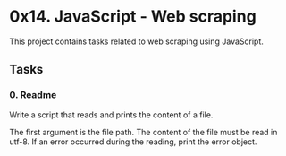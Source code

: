 # 0x14. JavaScript - Web scraping

This project contains tasks related to web scraping using JavaScript.

## Tasks

### 0. Readme

Write a script that reads and prints the content of a file.

The first argument is the file path.
The content of the file must be read in utf-8.
If an error occurred during the reading, print the error object.


